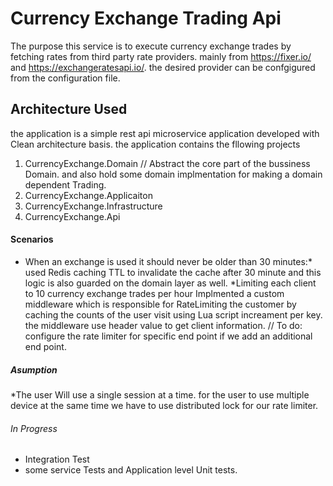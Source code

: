 # Currency Exchange Trading Api
The purpose this service is to execute currency exchange trades by fetching rates from third party rate providers. mainly from https://fixer.io/ and  https://exchangeratesapi.io/.
the desired provider can be confgigured from the configuration file.

## Architecture Used 
the application is a simple rest api microservice application developed with Clean architecture basis.
the application contains the fllowing projects
1. CurrencyExchange.Domain // Abstract the core part of the bussiness Domain. and also hold some domain implmentation for making a domain dependent Trading.
2. CurrencyExchange.Applicaiton
3. CurrencyExchange.Infrastructure 
4. CurrencyExchange.Api

#### Scenarios
  * When an exchange is used it should never be older than 30 minutes:*
  used Redis caching TTL to invalidate the cache after 30 minute and this logic is also guarded on the domain layer as well.
 *Limiting each client to 10 currency exchange trades per hour
 Implmented a custom middleware which is responsible for RateLimiting the customer by caching the counts of the user visit using Lua script increament per key.
the middleware use header value to get client information.
 // To do: configure the rate limiter for specific end point if we add an additional end point.

##### Asumption 
 *The user Will use a single session at a time.
 for the user to use multiple device at the same time we have to use distributed lock for our rate limiter.
###### In Progress
 * Integration Test
 * some service Tests and Application level Unit tests.
